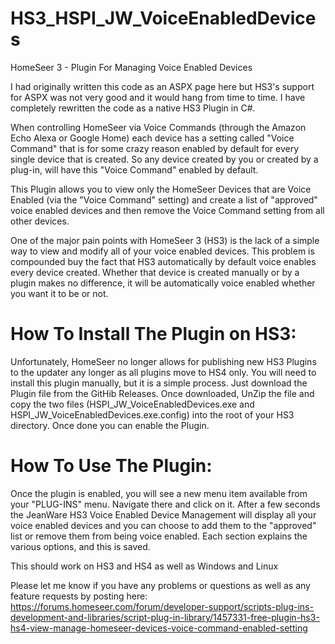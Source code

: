 # HS3_HSPI_JW_VoiceEnabledDevices
HomeSeer 3 - Plugin For Managing Voice Enabled Devices

I had originally written this code as an ASPX page here but HS3's support for ASPX was not very good and it would hang from time to time. I have completely rewritten the code as a native HS3 Plugin in C#.

When controlling HomeSeer via Voice Commands (through the Amazon Echo Alexa or Google Home) each device has a setting called "Voice Command" that is for some crazy reason enabled by default for every single device that is created. So any device created by you or created by a plug-in, will have this "Voice Command" enabled by default.

This Plugin allows you to view only the HomeSeer Devices that are Voice Enabled (via the "Voice Command" setting) and create a list of "approved" voice enabled devices and then remove the Voice Command setting from all other devices.

One of the major pain points with HomeSeer 3 (HS3) is the lack of a simple way to view and modify all of your voice enabled devices. This problem is compounded buy the fact that HS3 automatically by default voice enables every device created. Whether that device is created manually or by a plugin makes no difference, it will be automatically voice enabled whether you want it to be or not.

# How To Install The Plugin on HS3:
Unfortunately, HomeSeer no longer allows for publishing new HS3 Plugins to the updater any longer as all plugins move to HS4 only. You will need to install this plugin manually, but it is a simple process. Just download the Plugin file from the GitHib Releases. Once downloaded, UnZip the file and copy the two files (HSPI_JW_VoiceEnabledDevices.exe and HSPI_JW_VoiceEnabledDevices.exe.config) into the root of your HS3 directory. Once done you can enable the Plugin.

# How To Use The Plugin:
Once the plugin is enabled, you will see a new menu item available from your "PLUG-INS" menu. Navigate there and click on it. After a few seconds the JeanWare HS3 Voice Enabled Device Management will display all your voice enabled devices and you can choose to add them to the "approved" list or remove them from being voice enabled. Each section explains the various options, and this is saved.

This should work on HS3 and HS4 as well as Windows and Linux

Please let me know if you have any problems or questions as well as any feature requests by posting here:
https://forums.homeseer.com/forum/developer-support/scripts-plug-ins-development-and-libraries/script-plug-in-library/1457331-free-plugin-hs3-hs4-view-manage-homeseer-devices-voice-command-enabled-setting
